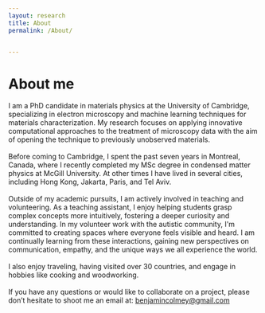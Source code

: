 ```yaml
---
layout: research
title: About
permalink: /About/


---
```


# About me
I am a PhD candidate in materials physics at the University of Cambridge, specializing in electron microscopy and machine learning techniques for materials characterization. My research focuses on applying innovative computational approaches to the treatment of microscopy data with the aim of opening the technique to previously unobserved materials.
<br><br>
Before coming to Cambridge, I spent the past seven years in Montreal, Canada, where I recently completed my MSc degree in condensed matter physics at McGill University. At other times I have lived in several cities, including Hong Kong, Jakarta, Paris, and Tel Aviv.
<br><br> Outside of my academic pursuits, I am actively involved in teaching and volunteering. As a teaching assistant, I enjoy helping students grasp complex concepts more intuitively, fostering a deeper curiosity and understanding. In my volunteer work with the autistic community, I'm committed to creating spaces where everyone feels visible and heard. I am continually learning from these interactions, gaining new perspectives on communication, empathy, and the unique ways we all experience the world.
<br><br> I also enjoy traveling, having visited over 30 countries, and engage in hobbies like cooking and woodworking.
<br><br>
If you have any questions or would like to collaborate on a project, please don’t hesitate to shoot me an email at: benjamincolmey@gmail.com